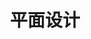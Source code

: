---
title: "平面设计"
layout: category
permalink: /categories/平面设计/
taxonomy: 平面设计
image: assets/images/graphic design banner.png
---